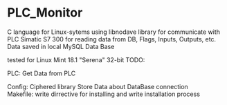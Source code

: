 # PLC_Monitor
C language for Linux-sytems
using libnodave library for communicate with PLC Simatic S7 300 for reading data from DB, Flags, Inputs, Outputs, etc.
Data saved in local MySQL Data Base

tested for Linux Mint 18.1 "Serena" 32-bit
TODO: 
 
  PLC:
    Get Data from PLC
  
  Config:
    Ciphered library
    Store Data about DataBase connection	
	Makefile:
		write dirrective for installing and write installation process
